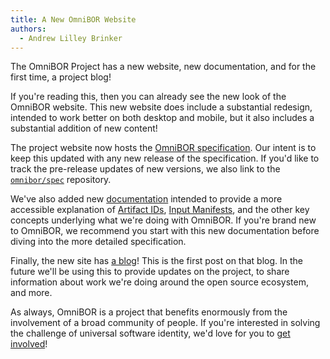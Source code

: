 ```yaml
---
title: A New OmniBOR Website
authors:
  - Andrew Lilley Brinker
---
```


The OmniBOR Project has a new website, new documentation, and for the first
time, a project blog!

<!-- more -->

If you're reading this, then you can already see the new look of the OmniBOR
website. This new website does include a substantial redesign, intended to work
better on both desktop and mobile, but it also includes a substantial addition
of new content!

The project website now hosts the [OmniBOR specification][spec]. Our intent is
to keep this updated with any new release of the specification. If you'd like
to track the pre-release updates of new versions, we also link to the
[`omnibor/spec`][spec_repo] repository.

We've also added new [documentation][docs] intended to provide a more
accessible explanation of [Artifact IDs][artifact-ids],
[Input Manifests][input-manifests], and the other key concepts underlying what
we're doing with OmniBOR. If you're brand new to OmniBOR, we recommend you
start with this new documentation before diving into the more detailed
specification.

Finally, the new site has [a blog][blog]! This is the first post on that blog. In the
future we'll be using this to provide updates on the project, to share
information about work we're doing around the open source ecosystem, and more.

As always, OmniBOR is a project that benefits enormously from the
involvement of a broad community of people. If you're interested in solving
the challenge of universal software identity, we'd love for you to [get
involved][contribute]!

[spec]: @/spec/_index.md
[spec_repo]: https://github.com/omnibor/spec
[docs]: @/docs/_index.md
[artifact-ids]: @/docs/artifact-ids.md
[input-manifests]: @/docs/input-manifests.md
[blog]: @/blog/_index.md
[contribute]: @/contribute.md
